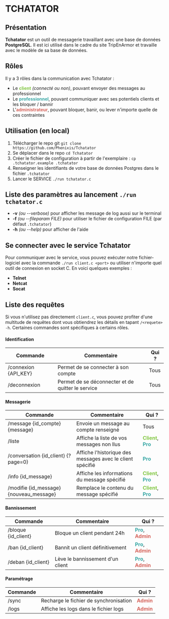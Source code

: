 # TCHATATOR

## Présentation
**Tchatator** est un outil de messagerie travaillant avec une base de données **PostgreSQL**.
Il est ici utilisé dans le cadre du site TripEnArmor et travaille avec le modèle de sa base de données.

## Rôles
<style>
    .role {
        font-weight: bold;
    }
    .client {
        color: #83c744;
    }
    .pro {
        color: #3ba8a6;
    }
    .admin {
        color: #d6665e;
    }
</style>

Il y a 3 rôles dans la communication avec Tchatator :
- Le <span class="role client">client</span> *(connecté ou non)*, pouvant envoyer des messages au professionnel
- Le <span class="role pro">professionnel</span>, pouvant communiquer avec ses potentiels clients et les bloquer / bannir
- L'<span class="role admin">administrateur</span>, pouvant bloquer, banir, ou lever n'importe quelle de ces contraintes

## Utilisation (en local)
1. Télécharger le repo git ```git clone https://github.com/Phenixis/Tchatator```
2. Se déplacer dans le repo ```cd Tchatator```
3. Créer le fichier de configuration à partir de l'exemplaire : ```cp .tchatator.example .tchatator``` 
4. Renseigner les identifiants de votre base de données Postgres dans le fichier ```.tchatator```
4. Lancer le SERVICE ```./run tchatator.c```

## Liste des paramètres au lancement ```./run tchatator.c```
- **-v** *(ou --verbose)* pour afficher les message de log aussi sur le terminal
- **-f** *(ou --fileparam FILE)* pour utiliser le fichier de configuration FILE (par défaut ```.tchatator```)
- **-h** *(ou --help)* pour afficher de l'aide

## Se connecter avec le service Tchatator
Pour communiquer avec le service, vous pouvez exécuter notre fichier-logiciel avec la commande ```./run client.c <port>``` ou utiliser n'importe quel outil de connexion en socket C. En voici quelques exemples :
- **Telnet**
- **Netcat**
- **Socat**

## Liste des requêtes
Si vous n'utilisez pas directement ```client.c```, vous pouvez profiter d'une multitude de requêtes dont vous obtiendrez les détails en tapant ```/<requete> -h```. Certaines commandes sont spécifiques à certains rôles.

#### Identification
| Commande       | Commentaire                               | Qui ?          |
|----------------|-------------------------------------------|---------------|
| /connexion {API_KEY}     | Permet de se connecter à son compte       | Tous          |
| /deconnexion   | Permet de se déconnecter et de quitter le service | Tous          |

#### Messagerie
| Commande                          | Commentaire                               | Qui ?          |
|-----------------------------------|-------------------------------------------|---------------|
| /message {id_compte} {message}    | Envoie un message au compte renseigné | Tous          |
| /liste                             | Affiche la liste de vos messages non llus | <span class="role client">Client</span>, <span class="role pro">Pro</span> |
| /conversation {id_client} {?page=0} | Affiche l'historique des messages avec le client spécifié | <span class="role pro">Pro</span> |
| /info {id_message}       | Affiche les informations du message spécifié | <span class="role client">Client</span>, <span class="role pro">Pro</span> |
| /modifie {id_message} {nouveau_message}       | Remplace le contenu du message spécifié | <span class="role client">Client</span>, <span class="role pro">Pro</span> |

#### Bannissement
| Commande     | Commentaire                                 | Qui ?          |
|--------------|---------------------------------------------|---------------|
| /bloque {id_client} | Bloque un client pendant 24h                       | <span class="role pro">Pro</span>, <span class="role admin">Admin</span> |
| /ban {id_client}    | Bannit un client définitivement                          | <span class="role pro">Pro</span>, <span class="role admin">Admin</span> |
| /deban {id_client}  | Lève le bannissement d'un client                         | <span class="role pro">Pro</span>, <span class="role admin">Admin</span> |

#### Paramétrage
| Commande | Commentaire                                | Qui ?          |
|----------|--------------------------------------------|---------------|
| /sync    | Recharge le fichier de synchronisation | <span class="role admin">Admin</span> |
| /logs    | Affiche les logs dans le fichier logs               | <span class="role admin">Admin</span> |
